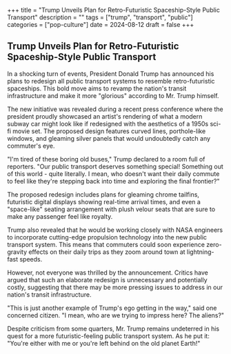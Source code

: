 +++
title = "Trump Unveils Plan for Retro-Futuristic Spaceship-Style Public Transport"
description = ""
tags = ["trump", "transport", "public"]
categories = ["pop-culture"]
date = 2024-08-12
draft = false
+++

## Trump Unveils Plan for Retro-Futuristic Spaceship-Style Public Transport

In a shocking turn of events, President Donald Trump has announced his plans to redesign all public transport systems to resemble retro-futuristic spaceships. This bold move aims to revamp the nation's transit infrastructure and make it more "glorious" according to Mr. Trump himself.

The new initiative was revealed during a recent press conference where the president proudly showcased an artist's rendering of what a modern subway car might look like if redesigned with the aesthetics of a 1950s sci-fi movie set. The proposed design features curved lines, porthole-like windows, and gleaming silver panels that would undoubtedly catch any commuter's eye.

"I'm tired of these boring old buses," Trump declared to a room full of reporters. "Our public transport deserves something special! Something out of this world - quite literally. I mean, who doesn't want their daily commute to feel like they're stepping back into time and exploring the final frontier?"

The proposed redesign includes plans for gleaming chrome tailfins, futuristic digital displays showing real-time arrival times, and even a "space-like" seating arrangement with plush velour seats that are sure to make any passenger feel like royalty.

Trump also revealed that he would be working closely with NASA engineers to incorporate cutting-edge propulsion technology into the new public transport system. This means that commuters could soon experience zero-gravity effects on their daily trips as they zoom around town at lightning-fast speeds.

However, not everyone was thrilled by the announcement. Critics have argued that such an elaborate redesign is unnecessary and potentially costly, suggesting that there may be more pressing issues to address in our nation's transit infrastructure.

"This is just another example of Trump's ego getting in the way," said one concerned citizen. "I mean, who are we trying to impress here? The aliens?"

Despite criticism from some quarters, Mr. Trump remains undeterred in his quest for a more futuristic-feeling public transport system. As he put it: "You're either with me or you're left behind on the old planet Earth!"